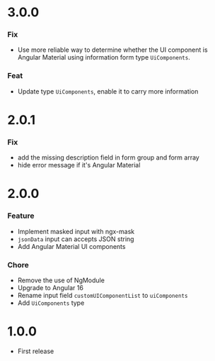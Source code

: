 # 3.0.0

### Fix

- Use more reliable way to determine whether the UI component is Angular Material using information form type `UiComponents`.

### Feat

- Update type `UiComponents`, enable it to carry more information

# 2.0.1

### Fix

- add the missing description field in form group and form array
- hide error message if it's Angular Material

# 2.0.0

### Feature

- Implement masked input with ngx-mask
- `jsonData` input can accepts JSON string
- Add Angular Material UI components

### Chore

- Remove the use of NgModule
- Upgrade to Angular 16
- Rename input field `customUIComponentList` to `uiComponents`
- Add `UiComponents` type

# 1.0.0

- First release
